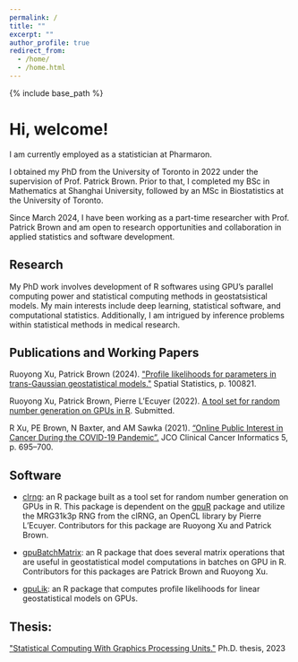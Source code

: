 ```yaml
---
permalink: /
title: ""
excerpt: ""
author_profile: true
redirect_from: 
  - /home/
  - /home.html
---
```


{% include base_path %}

# Hi, welcome!
I am currently employed as a statistician at Pharmaron. 

I obtained my PhD from the University of Toronto in 2022 under the supervision of Prof. Patrick Brown. Prior to that, I completed my BSc in Mathematics at Shanghai University, followed by an MSc in Biostatistics at the University of Toronto. 

Since March 2024, I have been working as a part-time researcher with Prof. Patrick Brown and am open to research opportunities and collaboration in applied statistics and software development. 


## Research
My PhD work involves development of R softwares using GPU’s parallel computing power and statistical computing methods in geostatsistical models.
My main interests include deep learning, statistical software, and computational statistics. Additionally, I am intrigued by inference problems within statistical methods in medical research.


## Publications and Working Papers
Ruoyong Xu, Patrick Brown (2024). ["Profile likelihoods for parameters in trans-Gaussian geostatistical models."](https://authors.elsevier.com/sd/article/S2211-6753(24)00012-5)
Spatial Statistics, p. 100821.

Ruoyong Xu, Patrick Brown, Pierre L’Ecuyer (2022). [A tool set for random number generation on GPUs in R](https://can01.safelinks.protection.outlook.com/?url=http%3A%2F%2Farxiv.org%2Fabs%2F2201.06604&amp;data=04%7C01%7Cruoyong.xu%40mail.utoronto.ca%7C22cd1c2ea1614e0ce7bf08d9daf3b8e8%7C78aac2262f034b4d9037b46d56c55210%7C0%7C0%7C637781562580933570%7CUnknown%7CTWFpbGZsb3d8eyJWIjoiMC4wLjAwMDAiLCJQIjoiV2luMzIiLCJBTiI6Ik1haWwiLCJXVCI6Mn0%3D%7C3000&amp;sdata=CGLd5%2FUpVH7pJ69GMK69NkMhekXNej5SKX35xMdo9Q4%3D&amp;reserved=0). Submitted. 

R Xu, PE Brown, N Baxter, and AM Sawka (2021).
[“Online Public Interest in Cancer During the COVID-19 Pandemic”.](https://ascopubs.org/doi/10.1200/CCI.21.00036)
JCO Clinical Cancer Informatics 5, p. 695–700.



## Software
* [clrng](https://github.com/ruoyongxu/clrng): an R package built as a tool set for random number generation on GPUs in R. This package is dependent on the [gpuR](https://github.com/cdeterman/gpuR) package and utilize the MRG31k3p RNG from the clRNG, an OpenCL library by Pierre L’Ecuyer. Contributors for this package are Ruoyong Xu and Patrick Brown.

* [gpuBatchMatrix](https://github.com/ruoyongxu/gpuBatchMatrix): an R package that does several matrix operations that are useful in geostatistical model computations in batches on GPU in R. Contributors for this packages are Patrick Brown and Ruoyong Xu.

* [gpuLik](https://github.com/ruoyongxu/gpuLik): an R package that computes profile likelihoods for linear geostatistical models on GPUs. 


## Thesis:
["Statistical Computing With Graphics Processing Units."](https://hdl.handle.net/1807/126927)
Ph.D. thesis, 2023






